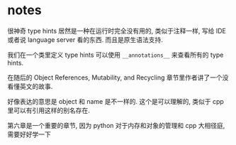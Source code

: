 # notes

很神奇 type hints 居然是一种在运行时完全没有用的, 类似于注释一样, 写给 IDE 或者说 language server 看的东西. 而且是原生语法支持. 

我们在一个类里定义 type hints 可以使用 `__annotations__` 来查看所有的 type hints.

在随后的 Object References, Mutability, and Recycling 章节里作者讲了一个没看懂英文的故事.

好像表达的意思是 object 和 name 是不一样的. 这个是可以理解的, 类似于 cpp 里可以有引用这样的别名存在.

第六章是一个重要的章节, 因为 python 对于内存和对象的管理和 cpp 大相径庭, 需要好好学一下